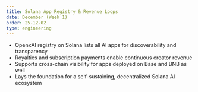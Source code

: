 ```yaml
---
title: Solana App Registry & Revenue Loops
date: December (Week 1)
order: 25-12-02
type: engineering
---
```


- OpenxAI registry on Solana lists all AI apps for discoverability and transparency
- Royalties and subscription payments enable continuous creator revenue
- Supports cross-chain visibility for apps deployed on Base and BNB as well
- Lays the foundation for a self-sustaining, decentralized Solana AI ecosystem
